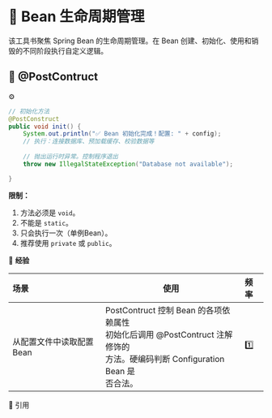 # 📝 Bean 生命周期管理

该工具书聚焦 Spring Bean 的生命周期管理。在 Bean 创建、初始化、使用和销毁的不同阶段执行自定义逻辑。

## 🔖 @PostContruct

⚙️ 

```java
// 初始化方法
@PostConstruct
public void init() {
    System.out.println("✅ Bean 初始化完成！配置: " + config);
    // 执行：连接数据库、预加载缓存、校验数据等
  
  	// 抛出运行时异常。控制程序退出
    throw new IllegalStateException("Database not available");

}
```

**限制：**

1. 方法必须是 `void`。
2. 不能是 `static`。
3. 只会执行一次（单例Bean）。
4. 推荐使用 `private` 或 `public`。

🪏 **经验**

| 场景                            | 使用                                                         | 频率 |
| :------------------------------ | ------------------------------------------------------------ | :--- |
| 从配置文件中读取配置 Bean<br /> | PostContruct 控制 Bean 的各项依赖属性<br />初始化后调用 @PostContruct 注解修饰的<br />方法。硬编码判断 Configuration Bean 是<br />否合法。 | 1️⃣    |

🔗 引用